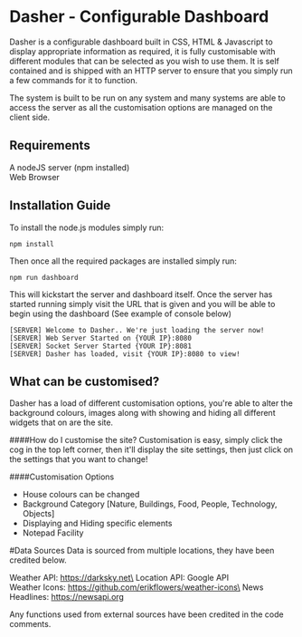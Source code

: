 # Dasher - Configurable Dashboard
Dasher is a configurable dashboard built in CSS, HTML &amp; Javascript to display appropriate information as required, it is fully customisable with different modules that can be selected as you wish to use them. It is self contained and is shipped with an HTTP server to ensure that you simply run a few commands for it to function.

The system is built to be run on any system and many systems are able to access the server as all the customisation options are managed on the client side.

## Requirements
A nodeJS server (npm installed)\
Web Browser

## Installation Guide
To install the node.js modules simply run:

```
npm install
```

Then once all the required packages are installed simply run:

```
npm run dashboard
```

This will kickstart the server and dashboard itself. Once the server has started running simply visit the URL that is given and you will be able to begin using the dashboard (See example of console below)

```
[SERVER] Welcome to Dasher.. We're just loading the server now!
[SERVER] Web Server Started on {YOUR IP}:8080
[SERVER] Socket Server Started {YOUR IP}:8081
[SERVER] Dasher has loaded, visit {YOUR IP}:8080 to view!
```

## What can be customised?
Dasher has a load of different customisation options, you're able to alter the background colours, images along with showing and hiding all different widgets that on are the site. 

####How do I customise the site?
Customisation is easy, simply click the cog in the top left corner, then it'll display the site settings, then just click on the settings that you want to change!

####Customisation Options
* House colours can be changed
* Background Category [Nature, Buildings, Food, People, Technology, Objects]
* Displaying and Hiding specific elements
* Notepad Facility

#Data Sources
Data is sourced from multiple locations, they have been credited below.

Weather API: https://darksky.net\
Location API: Google API\
Weather Icons: https://github.com/erikflowers/weather-icons\
News Headlines: https://newsapi.org

Any functions used from external sources have been credited in the code comments.

